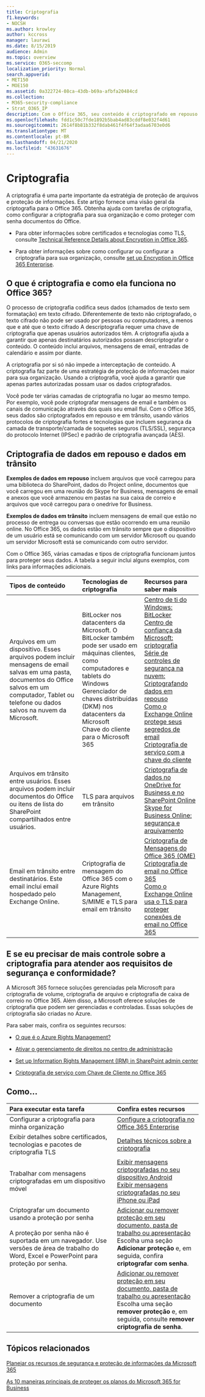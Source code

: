 ```yaml
---
title: Criptografia
f1.keywords:
- NOCSH
ms.author: krowley
author: kccross
manager: laurawi
ms.date: 8/15/2019
audience: Admin
ms.topic: overview
ms.service: O365-seccomp
localization_priority: Normal
search.appverid:
- MET150
- MOE150
ms.assetid: 0a322724-08ca-43db-b69a-afbfa20484cd
ms.collection:
- M365-security-compliance
- Strat_O365_IP
description: Com o Office 365, seu conteúdo é criptografado em repouso e em trânsito com a criptografia, protocolos e tecnologias mais fortes disponíveis. Obtenha uma visão geral da criptografia no Office 365.
ms.openlocfilehash: fdd1c50c7fde1892b5bab4ad83cddf8e032f4d61
ms.sourcegitcommit: 2614f8b81b332f8dab461f4f64f3adaa6703e0d6
ms.translationtype: MT
ms.contentlocale: pt-BR
ms.lasthandoff: 04/21/2020
ms.locfileid: "43631676"
---
```

# <a name="encryption"></a>Criptografia

A criptografia é uma parte importante da estratégia de proteção de arquivos e proteção de informações. Este artigo fornece uma visão geral da criptografia para o Office 365. Obtenha ajuda com tarefas de criptografia, como configurar a criptografia para sua organização e como proteger com senha documentos do Office.
  
- Para obter informações sobre certificados e tecnologias como TLS, consulte [Technical Reference Details about Encryption in Office 365](technical-reference-details-about-encryption.md).

- Para obter informações sobre como configurar ou configurar a criptografia para sua organização, consulte [set up Encryption in Office 365 Enterprise](set-up-encryption.md).

## <a name="what-is-encryption-and-how-does-it-work-in-office-365"></a>O que é criptografia e como ela funciona no Office 365?

O processo de criptografia codifica seus dados (chamados de texto sem formatação) em texto cifrado. Diferentemente de texto não criptografado, o texto cifrado não pode ser usado por pessoas ou computadores, a menos que e até que o texto cifrado A descriptografia requer uma chave de criptografia que apenas usuários autorizados têm. A criptografia ajuda a garantir que apenas destinatários autorizados possam descriptografar o conteúdo. O conteúdo inclui arquivos, mensagens de email, entradas de calendário e assim por diante.
  
A criptografia por si só não impede a interceptação de conteúdo. A criptografia faz parte de uma estratégia de proteção de informações maior para sua organização. Usando a criptografia, você ajuda a garantir que apenas partes autorizadas possam usar os dados criptografados.
  
Você pode ter várias camadas de criptografia no lugar ao mesmo tempo. Por exemplo, você pode criptografar mensagens de email e também os canais de comunicação através dos quais seu email flui. Com o Office 365, seus dados são criptografados em repouso e em trânsito, usando vários protocolos de criptografia fortes e tecnologias que incluem segurança da camada de transporte/camada de soquetes seguros (TLS/SSL), segurança do protocolo Internet (IPSec) e padrão de criptografia avançada (AES).
  
## <a name="encryption-for-data-at-rest-and-data-in-transit"></a>Criptografia de dados em repouso e dados em trânsito

 **Exemplos de dados em repouso** incluem arquivos que você carregou para uma biblioteca do SharePoint, dados do Project online, documentos que você carregou em uma reunião do Skype for Business, mensagens de email e anexos que você armazenou em pastas na sua caixa de correio e arquivos que você carregou para o onedrive for Business.
  
 **Exemplos de dados em trânsito** incluem mensagens de email que estão no processo de entrega ou conversas que estão ocorrendo em uma reunião online. No Office 365, os dados estão em trânsito sempre que o dispositivo de um usuário está se comunicando com um servidor Microsoft ou quando um servidor Microsoft está se comunicando com outro servidor.
  
Com o Office 365, várias camadas e tipos de criptografia funcionam juntos para proteger seus dados. A tabela a seguir inclui alguns exemplos, com links para informações adicionais.
  
|**Tipos de conteúdo**|**Tecnologias de criptografia**|**Recursos para saber mais**|
|:-----|:-----|:-----|
|Arquivos em um dispositivo. Esses arquivos podem incluir mensagens de email salvas em uma pasta, documentos do Office salvos em um computador, Tablet ou telefone ou dados salvos na nuvem da Microsoft.  <br/> |BitLocker nos datacenters da Microsoft. O BitLocker também pode ser usado em máquinas clientes, como computadores e tablets do Windows  <br/> Gerenciador de chaves distribuídas (DKM) nos datacenters da Microsoft  <br/> Chave do cliente para o Microsoft 365  <br/> |[Centro de ti do Windows: BitLocker](https://docs.microsoft.com/windows/device-security/bitlocker/bitlocker-overview) <br/> [Centro de confiança da Microsoft: criptografia](https://www.microsoft.com/TrustCenter/Security/Encryption) <br/> [Série de controles de segurança na nuvem: Criptografando dados em repouso](https://blogs.microsoft.com/microsoftsecure/2015/09/10/cloud-security-controls-series-encrypting-data-at-rest) <br/> [Como o Exchange Online protege seus segredos de email](exchange-online-secures-email-secrets.md) <br/> [Criptografia de serviço com a chave do cliente](customer-key-overview.md) <br/> |
|Arquivos em trânsito entre usuários. Esses arquivos podem incluir documentos do Office ou itens de lista do SharePoint compartilhados entre usuários.  <br/> |TLS para arquivos em trânsito  <br/> |[Criptografia de dados no OneDrive for Business e no SharePoint Online](data-encryption-in-odb-and-spo.md) <br/> [Skype for Business Online: segurança e arquivamento](https://technet.microsoft.com/library/skype-for-business-online-security-and-archiving.aspx) <br/> |
|Email em trânsito entre destinatários. Este email inclui email hospedado pelo Exchange Online.  <br/> |Criptografia de mensagem do Office 365 com o Azure Rights Management, S/MIME e TLS para email em trânsito  <br/> |[Criptografia de Mensagens do Office 365 (OME)](ome.md) <br/> [Criptografia de email no Office 365](email-encryption.md) <br/> [Como o Exchange Online usa o TLS para proteger conexões de email no Office 365](exchange-online-uses-tls-to-secure-email-connections.md) <br/> |

## <a name="what-if-i-need-more-control-over-encryption-to-meet-security-and-compliance-requirements"></a>E se eu precisar de mais controle sobre a criptografia para atender aos requisitos de segurança e conformidade?

A Microsoft 365 fornece soluções gerenciadas pela Microsoft para criptografia de volume, criptografia de arquivo e criptografia de caixa de correio no Office 365. Além disso, a Microsoft oferece soluções de criptografia que podem ser gerenciadas e controladas. Essas soluções de criptografia são criadas no Azure.
  
Para saber mais, confira os seguintes recursos:
  
- [ O que é o Azure Rights Management? ](https://docs.microsoft.com/information-protection/understand-explore/what-is-azure-rms)

- [Ativar o gerenciamento de direitos no centro de administração](https://support.office.com/article/5b6d3ac7-b1ac-428e-b03e-50e882f85a6e)

- [Set up Information Rights Management (IRM) in SharePoint admin center](set-up-irm-in-sp-admin-center.md)

- [Criptografia de serviço com Chave de Cliente no Office 365](customer-key-overview.md)

## <a name="how-do-i"></a>Como...

|**Para executar esta tarefa**|**Confira estes recursos**|
|:-----|:-----|
|Configurar a criptografia para minha organização  <br/> |[Configure a criptografia no Office 365 Enterprise](set-up-encryption.md) <br/> |
|Exibir detalhes sobre certificados, tecnologias e pacotes de criptografia TLS <br/> |[Detalhes técnicos sobre a criptografia](technical-reference-details-about-encryption.md) <br/> |
|Trabalhar com mensagens criptografadas em um dispositivo móvel  <br/> |[Exibir mensagens criptografadas no seu dispositivo Android](https://support.office.com/article/83d60f17-2305-407a-a762-7d518401fdeb) <br/> [Exibir mensagens criptografadas no seu iPhone ou iPad](https://support.office.com/article/4d631321-0d26-4bcc-a483-d294dd0b1caf) <br/> |
|Criptografar um documento usando a proteção por senha  <br/><br/>  A proteção por senha não é suportada em um navegador. Use versões de área de trabalho do Word, Excel e PowerPoint para proteção por senha. |[Adicionar ou remover proteção em seu documento, pasta de trabalho ou apresentação](https://support.office.com/article/05084cc3-300d-4c1a-8416-38d3e37d6826) <br/> Escolha uma seção **Adicionar proteção** e, em seguida, confira **criptografar com senha**.  |
|Remover a criptografia de um documento  <br/> |[Adicionar ou remover proteção em seu documento, pasta de trabalho ou apresentação](https://support.office.com/article/05084cc3-300d-4c1a-8416-38d3e37d6826) <br/> Escolha uma seção **remover proteção** e, em seguida, consulte **remover criptografia de senha**.  |

## <a name="related-topics"></a>Tópicos relacionados

[Planejar os recursos de segurança e proteção de informações da Microsoft 365](plan-for-security-and-compliance.md)

[As 10 maneiras principais de proteger os planos do Microsoft 365 for Business](https://docs.microsoft.com/office365/admin/security-and-compliance/secure-your-business-data?view=o365-worldwide)
